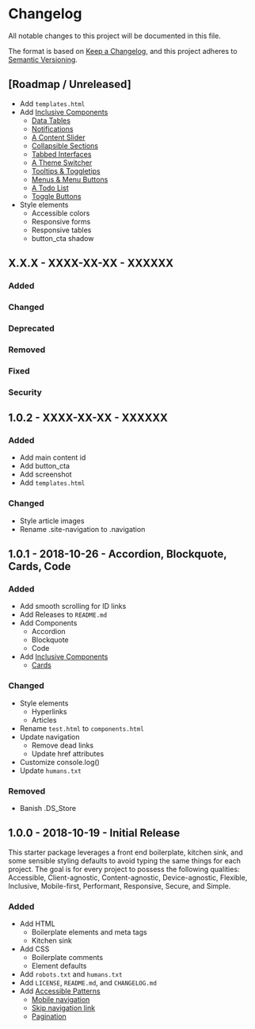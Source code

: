 # Changelog
All notable changes to this project will be documented in this file.

The format is based on [Keep a Changelog](https://keepachangelog.com/en/1.0.0/),
and this project adheres to [Semantic Versioning](https://semver.org/spec/v2.0.0.html).

## [Roadmap / Unreleased]
- Add `templates.html`
- Add [Inclusive Components](https://inclusive-components.design/)
	- [Data Tables](https://inclusive-components.design/data-tables/)
	- [Notifications](https://inclusive-components.design/notifications/)
	- [A Content Slider](https://inclusive-components.design/a-content-slider/)
	- [Collapsible Sections](https://inclusive-components.design/collapsible-sections/)
	- [Tabbed Interfaces](https://inclusive-components.design/tabbed-interfaces/)
	- [A Theme Switcher](https://inclusive-components.design/a-theme-switcher/)
	- [Tooltips & Toggletips](https://inclusive-components.design/tooltips-toggletips/)
	- [Menus & Menu Buttons](https://inclusive-components.design/menus-menu-buttons/)
	- [A Todo List](https://inclusive-components.design/a-todo-list/)
	- [Toggle Buttons](https://inclusive-components.design/toggle-button/)
- Style elements
	- Accessible colors
	- Responsive forms
	- Responsive tables
	- button_cta shadow

## X.X.X - XXXX-XX-XX - XXXXXX
### Added
### Changed
### Deprecated
### Removed
### Fixed
### Security

## 1.0.2 - XXXX-XX-XX - XXXXXX
### Added
- Add main content id
- Add button_cta
- Add screenshot
- Add `templates.html`

### Changed
- Style article images
- Rename .site-navigation to .navigation

## 1.0.1 - 2018-10-26 - Accordion, Blockquote, Cards, Code

### Added
- Add smooth scrolling for ID links
- Add Releases to `README.md`
- Add Components
	- Accordion
	- Blockquote
	- Code
- Add [Inclusive Components](https://inclusive-components.design/)
	- [Cards](https://inclusive-components.design/cards/)

### Changed
- Style elements
	- Hyperlinks
	- Articles
- Rename `test.html` to `components.html`
- Update navigation
	- Remove dead links
	- Update href attributes
- Customize console.log()
- Update `humans.txt`

### Removed
- Banish .DS_Store

## 1.0.0 - 2018-10-19 - Initial Release

This starter package leverages a front end boilerplate, kitchen sink, and some sensible styling defaults to avoid typing the same things for each project. The goal is for every project to possess the following qualities: Accessible, Client-agnostic, Content-agnostic, Device-agnostic, Flexible, Inclusive, Mobile-first, Performant, Responsive, Secure, and Simple.

### Added
- Add HTML
	- Boilerplate elements and meta tags
	- Kitchen sink
- Add CSS
	- Boilerplate comments
	- Element defaults
- Add `robots.txt` and `humans.txt`
- Add `LICENSE`, `README.md`, and `CHANGELOG.md`
- Add [Accessible Patterns](http://www.a11ymatters.com/patterns/)
	- [Mobile navigation](http://www.a11ymatters.com/pattern/mobile-nav/)
	- [Skip navigation link](http://www.a11ymatters.com/pattern/skip-link/)
	- [Pagination](http://www.a11ymatters.com/pattern/pagination/)